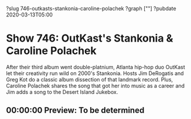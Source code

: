 ?slug 746-outkasts-stankonia-caroline-polachek
?graph [""]
?pubdate 2020-03-13T05:00

# Show 746: OutKast's Stankonia & Caroline Polachek

After their third album went double-platnium, Atlanta hip-hop duo OutKast let their creativity run wild on 2000's Stankonia. Hosts Jim DeRogatis and Greg Kot do a classic album dissection of that landmark record. Plus, Caroline Polachek shares the song that got her into music as a career and Jim adds a song to the Desert Island Jukebox. 

## 00:00:00 Preview: To be determined